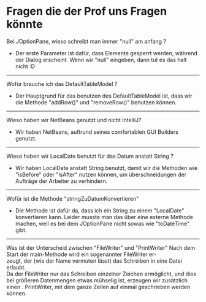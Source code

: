 # Fragen die der Prof uns Fragen könnte

Bei JOptionPane, wieso schreibt man immer "null" am anfang ?
- Der erste Parameter ist dafür, dass Elemente gesperrt werden, während der Dialog erscheint. Wenn wir "null" eingeben, dann tut es das halt nicht :D
---
Wofür brauche ich das DefaultTableModel ?
- Der Hauptgrund für das benutzen des DefaultTableModel ist, dass wir die Methode "addRow()" und "removeRow()" benutzen können.
---
Wieso haben wir NetBeans genutzt und nicht IntelliJ?
- Wir haben NetBeans, auftrund seines comfortablen GUI Builders genutzt.
---
Wieso haben wir LocalDate benutzt für das Datum anstatt String ?
- Wir haben LocalDate anstatt String benutzt, damit wir die Methoden wie "isBefore" oder "isAfter" nutzen können, um überschneidungen der Aufträge der Arbeiter zu verhindern.

---
Wofür ist die Methode "stringZuDatumKonvertieren"
- Die Methode ist dafür da, dass ich ein String zu einem "LocalDate" konvertieren kann. Leider musste man das über eine externe Methode machen, weil es bei dem JOptionPane nicht sowas wie "toDateTime" gibt.
  
---
Was ist der Unterscheid zwischen "FileWriter" und "PrintWriter"
Nach dem Start der main-Methode wird ein sogenannter FileWriter er-  
zeugt, der (wie der Name vermuten lässt) das Schreiben in eine Datei erlaubt.  
Da der FileWriter nur das Schreiben einzelner Zeichen ermöglicht, und dies  
bei größeren Datenmengen etwas mühselig ist, erzeugen wir zusätzlich einen .
PrintWriter, mit dem ganze Zeilen auf einmal geschrieben werden können.

